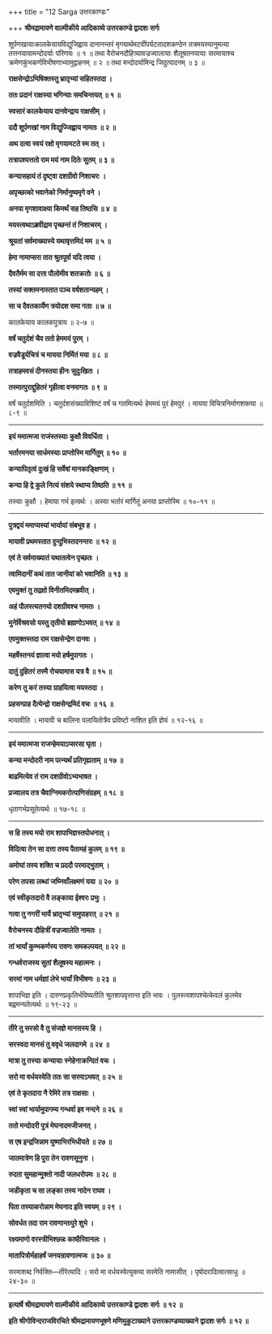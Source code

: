 +++
title = "12 Sarga उत्तरकाण्डः"

+++
**श्रीमद्रामायणे वाल्मीकीये आदिकाव्ये उत्तरकाण्डे द्वादशः सर्गः**

शूर्पणखायाःकालकेयायविद्युजिह्वाय दानानन्तरं मृगयार्थमटवींपर्यटतादशकण्ठेन तत्रमयस्यानुमत्या तत्तनयायामन्दोदर्याः परिणयः ॥ १ ॥ तथा वैरोचनदौहित्र्यावज्रज्वालायाः शैलूषतनयायाः सरमायाश्च क्रमेणकुंभकर्णविभीषणाभ्यामुद्वाहनम् ॥ २ ॥ तथा मन्दोदर्यामिन्द्र जिदुत्पादनम् ॥ ३ ॥

**राक्षसेन्द्रोऽभिषिक्तस्तु भ्रातृभ्यां सहितस्तदा ।**

**ततः प्रदानं राक्षस्या भगिन्याः समचिन्तयत् ॥ १ ॥**

**स्वसारं कालकेयाय दानवेन्द्राय राक्षसीम् ।**

**ददौ शूर्पणखां नाम विद्युज्जिह्वाय नामतः ॥ २ ॥**

**अथ दत्वा स्वयं रक्षो मृगयामटते स्म तत् ।**

**तत्रापश्यत्ततो राम मयं नाम दितेः सुतम् ॥ ३ ॥**

**कन्यासहायं तं दृष्ट्वा दशग्रीवो निशाचरः ।**

**अपृच्छत्को भवानेको निर्मानुष्यमृगे वने ।**

**अनया मृगशावाक्ष्या किमर्थं सह तिष्ठसि ॥ ४ ॥**

**मयस्त्वथाऽब्रवीद्राम पृच्छन्तं तं निशाचरम् ।**

**श्रूयतां सर्वमाख्यास्ये यथावृत्तमिदं मम ॥ ५ ॥**

**हेमा नामाप्सरा तात श्रुतपूर्वा यदि त्वया ।**

**दैवतैर्मम सा दत्ता पौलोमीव शतक्रतोः ॥ ६ ॥**

**तस्यां सक्तमनास्तात पञ्च वर्षशतान्यहम् ।**

**सा च दैवतकार्येण त्रयोदश समा गताः ॥ ७ ॥**

कालकेयाय कालकपुत्राय ॥ २-७ ॥

**वर्षं चतुर्दशं चैव ततो हेममयं पुरम् ।**

**वज्रवैडूर्यचित्रं च मायया निर्मितं मया ॥ ८ ॥**

**तत्राहमवसं दीनस्तया हीनः सुदुःखितः ।**

**तस्मात्पुराद्दुहितरं गृहीत्वा वनमागतः ॥ ९ ॥**

वर्षं चतुर्दशमिति । चतुर्दशसंख्याविशिष्टं वर्षं च गतमित्यर्थः हेममयं पुरं हेमपुरं । मायया विचित्रनिर्माणशक्त्या ॥ ८-९ ॥

****

**इयं ममात्मजा राजंस्तस्याः कुक्षौ विवर्धिता ।**

**भर्तारमनया सार्धमस्याः प्राप्तोस्मि मार्गितुम् ॥ १० ॥**

**कन्यापितृत्वं दुःखं हि सर्वेषां मानकाङ्क्षिणाम् ।**

**कन्या हि द्वे कुले नित्यं संशये स्थाप्य तिष्ठति ॥ ११ ॥**

तस्याः कुक्षौ । हेमाया गर्भ इत्यर्थः । अस्या भर्तारं मार्गितुं अनया प्राप्तोस्मि ॥ १०-११ ॥

****

**पुत्रद्वयं ममाप्यस्यां भार्यायां संबभूव ह ।**

**मायावी प्रथमस्तात दुन्दुभिस्तदनन्तरः ॥ १२ ॥**

**एवं ते सर्वमाख्यातं यथातत्वेन पृच्छतः ।**

**त्वामिदानीं कथं तात जानीयां को भवानिति ॥ १३ ॥**

**एवमुक्तं तु तद्रक्षो विनीतमिदमब्रवीत् ।**

**अहं पौलस्त्यतनयो दशग्रीवश्च नामतः ।**

**मुनेर्विश्रवसो यस्तु तृतीयो ब्रह्मणोऽभवत् ॥ १४ ॥**

**एवमुक्तस्तदा राम राक्षसेन्द्रेण दानवः ।**

**महर्षेस्तनयं ज्ञात्वा मयो हर्षमुपागतः ।**

**दातुं दुहितरं तस्मै रोचयामास यत्र वै ॥ १५ ॥**

**करेण तु करं तस्या ग्राहयित्वा मयस्तदा ।**

**प्रहसन्प्राह दैत्येन्द्रो राक्षसेन्द्रमिदं वचः ॥ १६ ॥**

मायावीति । मायावी च बालिना पलायितोत्रैव प्रविष्टो नाशित इति ज्ञेयं ॥ १२-१६ ॥

****

**इयं ममात्मजा राजन्हेमयाऽप्सरसा घृता ।**

**कन्या मन्दोदरी नाम पत्न्यर्थं प्रतिगृह्यताम् ॥ १७ ॥**

**बाढमित्येव तं राम दशग्रीवोऽभ्यभाषत ।**

**प्रज्वालय तत्र चैवाग्निमकरोत्पाणिसंग्रहम् ॥ १८ ॥**

धृतागर्भप्रसूतेत्यर्थः ॥ १७-१८ ॥

****

**स हि तस्य मयो राम शापाभिज्ञस्तपोधनात् ।**

**विदित्वा तेन सा दत्ता तस्य पैतामहं कुलम् ॥ १९ ॥**

**अमोघां तस्य शक्ति च प्रददौ परमाद्भुताम् ।**

**परेण तपसा लब्धां जघ्निवाँलक्ष्मणं यया ॥ २० ॥**

**एवं स्वीकृतदारो वै लङ्काया ईश्वरः प्रभुः ।**

**गत्वा तु नगरीं भार्ये भ्रातृभ्यां समुपाहरत् ॥ २१ ॥**

**वैरोचनस्य दौहित्रीं वज्रज्वालेति नामतः ।**

**तां भार्यां कुम्भकर्णस्य रावणः समकल्पयत् ॥ २२ ॥**

**गन्धर्वराजस्य सुतां शैलूषस्य महात्मनः ।**

**सरमां नाम धर्मज्ञां लेभे भार्यां विभीषणः ॥ २३ ॥**

शापाभिज्ञ इति । दारुणप्रकृतिर्भविष्यतीति श्रुतशापवृत्तान्त इति भावः । पुलस्त्यशापश्चेत्केवलं कुलमेव बह्वमन्यतेत्यर्थः ॥ १९-२३ ॥

****

**तीरे तु सरसो वै तु संजज्ञे मानसस्य हि ।**

**सरस्वदा मानसं तु ववृधे जलदागमे ॥ २४ ॥**

**मात्रा तु तस्याः कन्यायाः स्नेहेनाक्रन्दितं वचः ।**

**सरो मा वर्धयस्वेति ततः सा सरमाऽभवत् ॥ २५ ॥**

**एवं ते कृतदारा नै रेमिरे तत्र राक्षसाः ।**

**स्वां स्वां भार्यामुपागम्य गन्धर्वा इव नन्दने ॥ २६ ॥**

**ततो मन्दोदरी पुत्रं मेघनादमजीजनत् ।**

**स एष इन्द्रजिन्नाम युष्माभिरभिधीयते ॥ २७ ॥**

**जातमात्रेण हि पुरा तेन रावणसूनुना ।**

**रुदता सुमहान्मुक्तो नादी जलधरोपमः ॥ २८ ॥**

**जडीकृता च सा लङ्का तस्य नादेन राघव ।**

**पिता तस्याकरोन्नाम मेघनाद इति स्वयम् ॥ २९ ।**

**सोवर्धत तदा राम रावणान्तःपुरे शुभे ।**

**रक्ष्यमाणो वरस्त्रीभिश्छन्नः काष्ठैरिवानलः ।**

**मातापित्रोर्महाहर्षं जनयन्रावणात्मजः ॥ ३० ॥**

सरमाशब्द निर्वक्ति—तीरेत्यादि । सरो मा वर्धयस्वेत्युक्त्या सरमेति नामासीत् । पृषोदरादित्वात्साधुः ॥ २४-३० ॥

****

**इत्यार्षे श्रीमद्रामायणे वाल्मीकीये आदिकाव्ये उत्तरकाण्डे द्वादशः सर्गः ॥ १२ ॥**

**इति श्रीगोविन्दराजविरचिते श्रीमद्रामायणभूषणे मणिमुकुटाख्याने उत्तरकाण्डव्याख्याने द्वादशः सर्गः ॥ १२ ॥**
